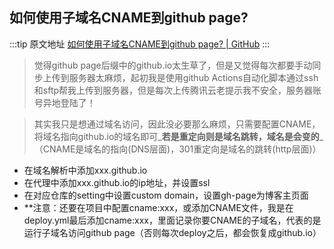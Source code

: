 ## 如何使用子域名CNAME到github page?

  :::tip 原文地址
  [如何使用子域名CNAME到github page? | GitHub](https://github.com/jynba/jynba.github.io/issues/7)
  :::
  
> 觉得github page后缀中的github.io太生草了，但是又觉得每次都要手动同步上传到服务器太麻烦，起初我是使用github Actions自动化脚本通过ssh和sftp帮我上传到服务器，但是每次上传腾讯云老提示我不安全，服务器账号异地登陆了！

> 其实我只是想通过域名访问，因此没必要那么麻烦，只需要配置CNAME，将域名指向github.io的域名即可_**若是重定向则是域名跳转，域名是会变的**_（CNAME是域名的指向(DNS层面)，301重定向是域名的跳转(http层面)）

* 在域名解析中添加xxx.github.io
*  在代理中添加xxx.github.io的ip地址，并设置ssl
*  在对应仓库的setting中设置custom domain，设置gh-page为博客主页面
* **注意：还要在项目中配置cname:xxx，或添加CNAME文件，我是在deploy.yml最后添加cname:xxx，里面记录你要CNAME的子域名，代表的是运行子域名访问github page（否则每次deploy之后，都会恢复成github.io）